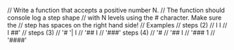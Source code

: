 // Write a function that accepts a positive number N.
// The function should console log a step shape
// with N levels using the # character. Make sure the
// step has spaces on the right hand side!
// Examples
// steps (2)
// I I
// I ##'
// steps (3)
// '# '| I
// '## I
// '###'
steps (4)
// '#
// '## I
// '### 1
// '####'
